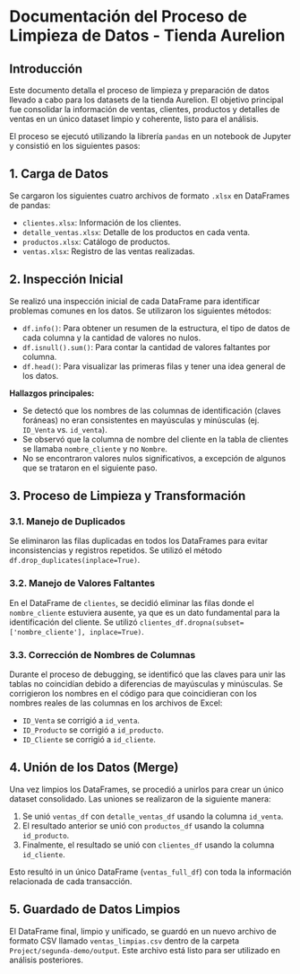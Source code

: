 # Documentación del Proceso de Limpieza de Datos - Tienda Aurelion

## Introducción

Este documento detalla el proceso de limpieza y preparación de datos llevado a cabo para los datasets de la tienda Aurelion. El objetivo principal fue consolidar la información de ventas, clientes, productos y detalles de ventas en un único dataset limpio y coherente, listo para el análisis.

El proceso se ejecutó utilizando la librería `pandas` en un notebook de Jupyter y consistió en los siguientes pasos:

## 1. Carga de Datos

Se cargaron los siguientes cuatro archivos de formato `.xlsx` en DataFrames de pandas:

- `clientes.xlsx`: Información de los clientes.
- `detalle_ventas.xlsx`: Detalle de los productos en cada venta.
- `productos.xlsx`: Catálogo de productos.
- `ventas.xlsx`: Registro de las ventas realizadas.

## 2. Inspección Inicial

Se realizó una inspección inicial de cada DataFrame para identificar problemas comunes en los datos. Se utilizaron los siguientes métodos:

- `df.info()`: Para obtener un resumen de la estructura, el tipo de datos de cada columna y la cantidad de valores no nulos.
- `df.isnull().sum()`: Para contar la cantidad de valores faltantes por columna.
- `df.head()`: Para visualizar las primeras filas y tener una idea general de los datos.

**Hallazgos principales:**

- Se detectó que los nombres de las columnas de identificación (claves foráneas) no eran consistentes en mayúsculas y minúsculas (ej. `ID_Venta` vs. `id_venta`).
- Se observó que la columna de nombre del cliente en la tabla de clientes se llamaba `nombre_cliente` y no `Nombre`.
- No se encontraron valores nulos significativos, a excepción de algunos que se trataron en el siguiente paso.

## 3. Proceso de Limpieza y Transformación

### 3.1. Manejo de Duplicados

Se eliminaron las filas duplicadas en todos los DataFrames para evitar inconsistencias y registros repetidos. Se utilizó el método `df.drop_duplicates(inplace=True)`.

### 3.2. Manejo de Valores Faltantes

En el DataFrame de `clientes`, se decidió eliminar las filas donde el `nombre_cliente` estuviera ausente, ya que es un dato fundamental para la identificación del cliente. Se utilizó `clientes_df.dropna(subset=['nombre_cliente'], inplace=True)`.

### 3.3. Corrección de Nombres de Columnas

Durante el proceso de debugging, se identificó que las claves para unir las tablas no coincidían debido a diferencias de mayúsculas y minúsculas. Se corrigieron los nombres en el código para que coincidieran con los nombres reales de las columnas en los archivos de Excel:

- `ID_Venta` se corrigió a `id_venta`.
- `ID_Producto` se corrigió a `id_producto`.
- `ID_Cliente` se corrigió a `id_cliente`.

## 4. Unión de los Datos (Merge)

Una vez limpios los DataFrames, se procedió a unirlos para crear un único dataset consolidado. Las uniones se realizaron de la siguiente manera:

1.  Se unió `ventas_df` con `detalle_ventas_df` usando la columna `id_venta`.
2.  El resultado anterior se unió con `productos_df` usando la columna `id_producto`.
3.  Finalmente, el resultado se unió con `clientes_df` usando la columna `id_cliente`.

Esto resultó in un único DataFrame (`ventas_full_df`) con toda la información relacionada de cada transacción.

## 5. Guardado de Datos Limpios

El DataFrame final, limpio y unificado, se guardó en un nuevo archivo de formato CSV llamado `ventas_limpias.csv` dentro de la carpeta `Project/segunda-demo/output`. Este archivo está listo para ser utilizado en análisis posteriores.
